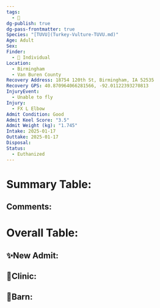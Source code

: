```yaml
---
tags:
  - 🦅
dg-publish: true
dg-pass-frontmatter: true
Species: "[TUVU](Turkey-Vulture-TUVU.md)"
Age: Adult
Sex: 
Finder:
  - 🧑 Individual
Location:
  - Birmingham
  - Van Buren County
Recovery Address: 18754 120th St, Birmingham, IA 52535
Recovery GPS: 40.870964066281566, -92.01122393270813
InjuryEvent:
  - Unable to fly
Injury:
  - FX L Elbow
Admit Condition: Good
Admit Keel Score: "3.5"
Admit Weight (kg): "1.745"
Intake: 2025-01-17
Outtake: 2025-01-17
Disposal: 
Status:
  - Euthanized
---
```


# Summary Table:


## Comments:


# Overall Table:

## ✨New Admit:



## 🏥Clinic:



## 🏡Barn:


